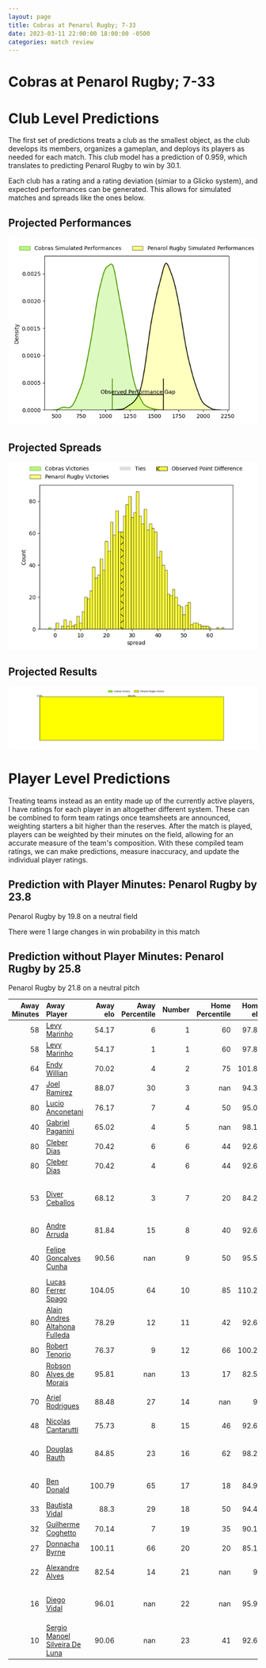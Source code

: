 ```yaml
---  
layout: page  
title: Cobras at Penarol Rugby; 7-33  
date: 2023-03-11 22:00:00 18:00:00 -0500  
categories: match review  
---
```

# Cobras at Penarol Rugby; 7-33

# Club Level Predictions


The first set of predictions treats a club as the smallest object, as the club develops its members, organizes a gameplan, and deploys its players as needed for each match. This club model has a prediction of 0.959, which translates to predicting Penarol Rugby to win by 30.1.

Each club has a rating and a rating deviation (simiar to a Glicko system), and expected performances can be generated. This allows for simulated matches and spreads like the ones below.
## Projected Performances


![Projected Performances](plots/performances_2023-03-11-PenarolRugby-Cobras.png)
## Projected Spreads


![Projected Spreads](plots/spreads_2023-03-11-PenarolRugby-Cobras.png)
## Projected Results


![Projected Results](plots/resultbar_2023-03-11-PenarolRugby-Cobras.png)
# Player Level Predictions


Treating teams instead as an entity made up of the currently active players, I have ratings for each player in an altogether different system. These can be combined to form team ratings once teamsheets are announced, weighting starters a bit higher than the reserves. After the match is played, players can be weighted by their minutes on the field, allowing for an accurate measure of the team's composition. With these compiled team ratings, we can make predictions, measure inaccuracy, and update the individual player ratings.
## Prediction with Player Minutes: Penarol Rugby by 23.8


Penarol Rugby by 19.8 on a neutral field

There were 1 large changes in win probability in this match
## Prediction without Player Minutes: Penarol Rugby by 25.8


Penarol Rugby by 21.8 on a neutral pitch



|   Away Minutes | Away Player                                                                              |   Away elo |   Away Percentile |   Number |   Home Percentile |   Home elo | Home Player                                                                                     |   Home Minutes |
|---------------:|:-----------------------------------------------------------------------------------------|-----------:|------------------:|---------:|------------------:|-----------:|:------------------------------------------------------------------------------------------------|---------------:|
|             58 | [Levy Marinho](..//playerfiles//LevyMarinho_cleaned.md)                                  |      54.17 |                 6 |        1 |                60 |      97.89 | [Mateo Perillo](..//playerfiles//MateoPerillo_cleaned.md)                                       |             53 |
|             58 | [Levy Marinho](..//playerfiles//LevyMarinho_cleaned.md)                                  |      54.17 |                 1 |        1 |                60 |      97.89 | [Mateo Perillo](..//playerfiles//MateoPerillo_cleaned.md)                                       |             53 |
|             64 | [Endy Willian](..//playerfiles//EndyWillian_cleaned.md)                                  |      70.02 |                 4 |        2 |                75 |     101.85 | [Emiliano Faccennini](..//playerfiles//EmilianoFaccennini_cleaned.md)                           |             53 |
|             47 | [Joel Ramirez](..//playerfiles//JoelRamirez_cleaned.md)                                  |      88.07 |                30 |        3 |               nan |      94.38 | [Diego Arbelo](..//playerfiles//DiegoArbelo_cleaned.md)                                         |             53 |
|             80 | [Lucio Anconetani](..//playerfiles//LucioAnconetani_cleaned.md)                          |      76.17 |                 7 |        4 |                50 |      95.07 | [Felipe Aliaga](..//playerfiles//FelipeAliaga_cleaned.md)                                       |             58 |
|             40 | [Gabriel Paganini](..//playerfiles//GabrielPaganini_cleaned.md)                          |      65.02 |                 4 |        5 |               nan |      98.11 | [Eric Dosantos](..//playerfiles//EricDosantos_cleaned.md)                                       |             80 |
|             80 | [Cleber Dias](..//playerfiles//CleberDias_cleaned.md)                                    |      70.42 |                 6 |        6 |                44 |      92.68 | [Manuel Ardao](..//playerfiles//ManuelArdao_cleaned.md)                                         |             53 |
|             80 | [Cleber Dias](..//playerfiles//CleberDias_cleaned.md)                                    |      70.42 |                 4 |        6 |                44 |      92.68 | [Manuel Ardao](..//playerfiles//ManuelArdao_cleaned.md)                                         |             53 |
|             53 | [Diver Ceballos](..//playerfiles//DiverCeballos_cleaned.md)                              |      68.12 |                 3 |        7 |                20 |      84.27 | [Carlos Manuel Deus Lopes de Amorin](..//playerfiles//CarlosManuelDeusLopesdeAmorin_cleaned.md) |             80 |
|             80 | [Andre Arruda](..//playerfiles//AndreArruda_cleaned.md)                                  |      81.84 |                15 |        8 |                40 |      92.68 | [Manuel Diana](..//playerfiles//ManuelDiana_cleaned.md)                                         |             80 |
|             40 | [Felipe Goncalves Cunha](..//playerfiles//FelipeGoncalvesCunha_cleaned.md)               |      90.56 |               nan |        9 |                50 |      95.51 | [Santiago Álvarez Viera Da Cunha](..//playerfiles//SantiagoÁlvarezVieraDaCunha_cleaned.md)      |             64 |
|             80 | [Lucas Ferrer Spago](..//playerfiles//LucasFerrerSpago_cleaned.md)                       |     104.05 |                64 |       10 |                85 |     110.22 | [Juan Zuccarino](..//playerfiles//JuanZuccarino_cleaned.md)                                     |             80 |
|             80 | [Alain Andres Altahona Fulleda](..//playerfiles//AlainAndresAltahonaFulleda_cleaned.md)  |      78.29 |                12 |       11 |                42 |      92.68 | [Juan Manuel Alonso](..//playerfiles//JuanManuelAlonso_cleaned.md)                              |             80 |
|             80 | [Robert Tenorio](..//playerfiles//RobertTenorio_cleaned.md)                              |      76.37 |                 9 |       12 |                66 |     100.26 | [Guillermo Storace](..//playerfiles//GuillermoStorace_cleaned.md)                               |             80 |
|             80 | [Robson Alves de Morais](..//playerfiles//RobsonAlvesdeMorais_cleaned.md)                |      95.81 |               nan |       13 |                17 |      82.59 | [Tomas Inciarte Rachetti](..//playerfiles//TomasInciarteRachetti_cleaned.md)                    |             65 |
|             70 | [Ariel Rodrigues](..//playerfiles//ArielRodrigues_cleaned.md)                            |      88.48 |                27 |       14 |               nan |      95    | [Gaston Mieres Valente](..//playerfiles//GastonMieresValente_cleaned.md)                        |             55 |
|             48 | [Nicolas Cantarutti](..//playerfiles//NicolasCantarutti_cleaned.md)                      |      75.73 |                 8 |       15 |                46 |      92.68 | [Rodrigo Silva](..//playerfiles//RodrigoSilva_cleaned.md)                                       |             80 |
|             40 | [Douglas Rauth](..//playerfiles//DouglasRauth_cleaned.md)                                |      84.85 |                23 |       16 |                62 |      98.22 | [Edgardo Matias Benitez Santin](..//playerfiles//EdgardoMatiasBenitezSantin_cleaned.md)         |             27 |
|             40 | [Ben Donald](..//playerfiles//BenDonald_cleaned.md)                                      |     100.79 |                65 |       17 |                18 |      84.92 | [Guillermo Pujadas Leon](..//playerfiles//GuillermoPujadasLeon_cleaned.md)                      |             27 |
|             33 | [Bautista Vidal](..//playerfiles//BautistaVidal_cleaned.md)                              |      88.3  |                29 |       18 |                50 |      94.47 | [Mathias Franco](..//playerfiles//MathiasFranco_cleaned.md)                                     |             27 |
|             32 | [Guilherme Coghetto](..//playerfiles//GuilhermeCoghetto_cleaned.md)                      |      70.14 |                 7 |       19 |                35 |      90.17 | [Lucas Bianchi](..//playerfiles//LucasBianchi_cleaned.md)                                       |             27 |
|             27 | [Donnacha Byrne](..//playerfiles//DonnachaByrne_cleaned.md)                              |     100.11 |                66 |       20 |                20 |      85.17 | [Alfonso Silva](..//playerfiles//AlfonsoSilva_cleaned.md)                                       |             25 |
|             22 | [Alexandre Alves](..//playerfiles//AlexandreAlves_cleaned.md)                            |      82.54 |                14 |       21 |               nan |      95    | [Juan Manuel Rodriguez](..//playerfiles//JuanManuelRodriguez_cleaned.md)                        |             22 |
|             16 | [Diego Vidal](..//playerfiles//DiegoVidal_cleaned.md)                                    |      96.01 |               nan |       22 |               nan |      95.94 | [Juan Francisco Torres Burwood](..//playerfiles//JuanFranciscoTorresBurwood_cleaned.md)         |             16 |
|             10 | [Sergio Manoel Silveira De Luna](..//playerfiles//SergioManoelSilveiraDeLuna_cleaned.md) |      90.06 |               nan |       23 |                41 |      92.68 | [Felipe Etcheverry](..//playerfiles//FelipeEtcheverry_cleaned.md)                               |             15 |


